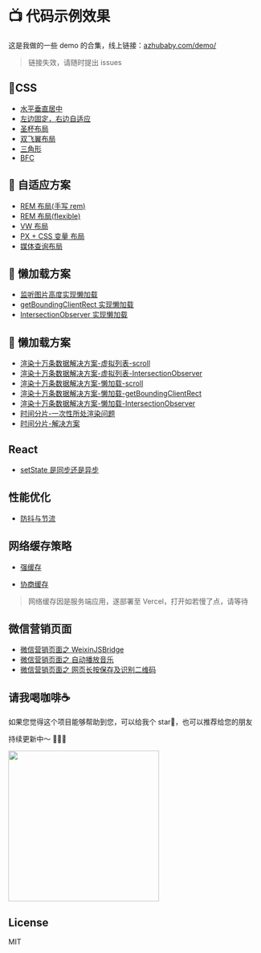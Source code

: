 # 📺 代码示例效果

这是我做的一些 demo 的合集，线上链接：[azhubaby.com/demo/](https://azhubaby.com/demo/)

> 链接失效，请随时提出 issues

## 📌CSS

- [水平垂直居中](https://azhubaby.com/demo/水平垂直居中.html)
- [左边固定，右边自适应](https://azhubaby.com/demo/左边固定，右边自适应.html)
- [圣杯布局](https://azhubaby.com/demo/圣杯布局与双飞翼布局/圣杯布局/index.html)
- [双飞翼布局](https://azhubaby.com/demo/圣杯布局与双飞翼布局/双飞翼布局/index.html)
- [三角形](https://azhubaby.com/demo/三角形.html)
- [BFC](https://azhubaby.com/demo/BFC.html)

## 📌 自适应方案

- [REM 布局(手写 rem)](https://azhubaby.com/demo/自适应方案/rem/index.html)
- [REM 布局(flexible)](https://azhubaby.com/demo/自适应方案/flexible/index.html)
- [VW 布局](https://azhubaby.com/demo/自适应方案/vw/index.html)
- [PX + CSS 变量 布局](https://azhubaby.com/demo/自适应方案/px/index.html)
- [媒体查询布局](https://azhubaby.com/demo/自适应方案/media/index.html)

## 📌 懒加载方案

- [监听图片高度实现懒加载](https://azhubaby.com/demo/懒加载/index.html)
- [getBoundingClientRect 实现懒加载](https://azhubaby.com/demo/懒加载/getBoundingClientRect.html)
- [IntersectionObserver 实现懒加载](https://azhubaby.com/demo/懒加载/observer.html)

## 📌 懒加载方案

- [渲染十万条数据解决方案-虚拟列表-scroll](https://azhubaby.com/demo/渲染十万条数据解决方案/虚拟列表/scroll/index.html)
- [渲染十万条数据解决方案-虚拟列表-IntersectionObserver](https://azhubaby.com/demo/渲染十万条数据解决方案/懒加载/IntersectionObserver/index.html)
- [渲染十万条数据解决方案-懒加载-scroll](https://azhubaby.com/demo/渲染十万条数据解决方案/懒加载/scroll/index.html)
- [渲染十万条数据解决方案-懒加载-getBoundingClientRect](https://azhubaby.com/demo/渲染十万条数据解决方案/懒加载/getBoundingClientRect/index.html)
- [渲染十万条数据解决方案-懒加载-IntersectionObserver](https://azhubaby.com/demo/渲染十万条数据解决方案/懒加载/IntersectionObserver/index.html)
- [时间分片-一次性所处渲染问题](https://azhubaby.com/demo/渲染十万条数据解决方案/时间分片/index.html)
- [时间分片-解决方案](https://azhubaby.com/demo/渲染十万条数据解决方案/时间分片/requestAnimationFrame.html)

## React

- [setState 是同步还是异步](https://azhubaby.com/demo/setState是同步还是异步/build/index.html)

## 性能优化

- [防抖与节流](https://azhubaby.com/demo/防抖与节流/index.html)

## 网络缓存策略

- [强缓存](https://strong-cache.vercel.app/)

- [协商缓存](https://negotiate-cache.vercel.app/)

> 网络缓存因是服务端应用，遂部署至 Vercel，打开如若慢了点，请等待

## 微信营销页面

- [微信营销页面之 WeixinJSBridge](https://azhubaby.com/demo/WeChat/WeixinJSBridge.html)
- [微信营销页面之 自动播放音乐](https://azhubaby.com/demo/WeChat/自动播放音乐.html)
- [微信营销页面之 网页长按保存及识别二维码](https://azhubaby.com/demo/WeChat/canvas-snapshot/index.html)



## 请我喝咖啡☕️

如果您觉得这个项目能够帮助到您，可以给我个 star🌟，也可以推荐给您的朋友

持续更新中～ 🚀🚀🚀

<img src="https://s2.loli.net/2022/10/09/31kvp8HRJuoBCfc.jpg" height="300px" width="300px" />

## License
MIT

